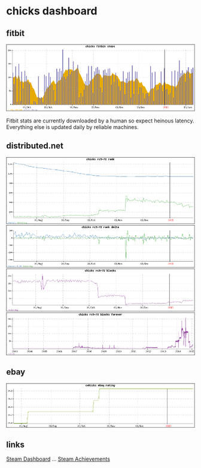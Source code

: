 chicks dashboard
================

fitbit
------
![fitbit!](fitbit_chicks.png)

Fitbit stats are currently downloaded by a human so expect heinous latency.
Everything else is updated daily by reliable machines.

distributed.net
---------------
![rc5_rank](rank_rc5-72_chicks.png)
![rc5 delta](rank_delta_rc5-72_chicks.png)
![rc5 blocks](blocks_rc5-72_chicks.png)
![rc5 block history](block_history_rc5-72_chicks.png)

ebay
----
![ebay](ebay_cwhicks.png)

links
-----
[Steam Dashboard](Steam.md) ...
[Steam Achievements](steam_achievements.md)
